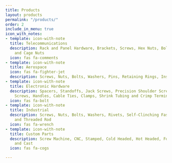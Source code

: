 ```yaml
---
title: Products
layout: products
permalink: "/products/"
order: 2
include_in_menu: true
icon_with_notes:
- template: icon-with-note
  title: Telecommunications
  description: Rack and Panel Hardware, Brackets, Screws, Hex Nuts, Bolts, Washers
    and Cage Nuts
  icon: fas fa-comments
- template: icon-with-note
  title: Aerospace
  icon: fas fa-fighter-jet
  description: Screws, Nuts, Bolts, Washers, Pins, Retaining Rings, Inserts and Rivets
- template: icon-with-note
  title: Electronic Hardware
  description: Spacers, Standoffs, Jack Screws, Precision Shoulder Screws, Captive
    Screws, Handles, Cable Ties, Clamps, Shrink Tubing and Crimp Terminals
  icon: fas fa-bolt
- template: icon-with-note
  title: Industrial
  description: Screws, Nuts, Bolts, Washers, Rivets, Self-Clinching Fasteners, Anchors
    and Threaded Rod
  icon: fas fa-wrench
- template: icon-with-note
  title: Custom Parts
  description: Screw Machine, CNC, Stamped, Cold Headed, Hot Headed, Forged, Molded
    and Cast
  icon: fas fa-cogs

---
```

